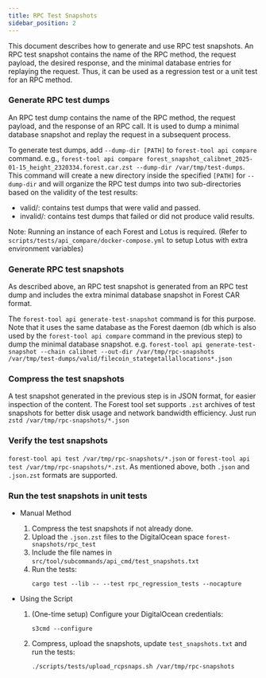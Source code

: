 ```yaml
---
title: RPC Test Snapshots
sidebar_position: 2
---
```


This document describes how to generate and use RPC test snapshots. An RPC test snapshot contains the name of the RPC method, the request payload, the desired response, and the minimal database entries for replaying the request. Thus, it can be used as a regression test or a unit test for an RPC method.

### Generate RPC test dumps

An RPC test dump contains the name of the RPC method, the request payload, and the response of an RPC call. It is used to dump a minimal database snapshot and replay the request in a subsequent process.

To generate test dumps, add `--dump-dir [PATH]` to `forest-tool api compare` command. e.g., `forest-tool api compare forest_snapshot_calibnet_2025-01-15_height_2320334.forest.car.zst --dump-dir /var/tmp/test-dumps`.
This command will create a new directory inside the specified `[PATH]` for `--dump-dir` and will organize the RPC test dumps into two sub-directories based on the validity of the test results:

- valid/: contains test dumps that were valid and passed.
- invalid/: contains test dumps that failed or did not produce valid results.

Note: Running an instance of each Forest and Lotus is required. (Refer to `scripts/tests/api_compare/docker-compose.yml` to setup Lotus with extra environment variables)

### Generate RPC test snapshots

As described above, an RPC test snapshot is generated from an RPC test dump and includes the extra minimal database snapshot in Forest CAR format.

The `forest-tool api generate-test-snapshot` command is for this purpose. Note that it uses the same database as the Forest daemon (db which is also used by the `forest-tool api compare` command in the previous step) to dump the minimal database snapshot. e.g. `forest-tool api generate-test-snapshot --chain calibnet --out-dir /var/tmp/rpc-snapshots /var/tmp/test-dumps/valid/filecoin_stategetallallocations*.json`

### Compress the test snapshots

A test snapshot generated in the previous step is in JSON format, for easier inspection of the content. The Forest tool set supports `.zst` archives of test snapshots for better disk usage and network bandwidth efficiency. Just run `zstd /var/tmp/rpc-snapshots/*.json`

### Verify the test snapshots

`forest-tool api test /var/tmp/rpc-snapshots/*.json` or `forest-tool api test /var/tmp/rpc-snapshots/*.zst`. As mentioned above, both `.json` and `.json.zst` formats are supported.

### Run the test snapshots in unit tests

- Manual Method

  1.  Compress the test snapshots if not already done.
  2.  Upload the `.json.zst` files to the DigitalOcean space `forest-snapshots/rpc_test`
  3.  Include the file names in `src/tool/subcommands/api_cmd/test_snapshots.txt`
  4.  Run the tests:
      ```
      cargo test --lib -- --test rpc_regression_tests --nocapture
      ```

- Using the Script
  1.  (One-time setup) Configure your DigitalOcean credentials:
      ```
      s3cmd --configure
      ```
  2.  Compress, upload the snapshots, update `test_snapshots.txt` and run the tests:
      ```
      ./scripts/tests/upload_rcpsnaps.sh /var/tmp/rpc-snapshots
      ```
